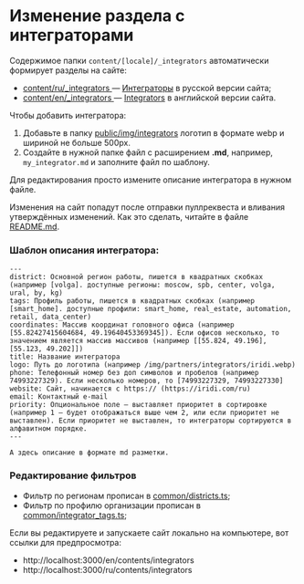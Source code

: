 # Изменение раздела с интеграторами

Содержимое папки `content/[locale]/_integrators` автоматически формирует разделы на сайте:
* [content/ru/_integrators ](/content/ru/_integrators) — [Интеграторы](https://wirenboard.com/ru/contents/integrators/) в русской версии сайта;
* [content/en/_integrators ](/content/en/_integrators) — [Integrators](https://wirenboard.com/en/contents/integrators/) в английской версии сайта. 

Чтобы добавить интегратора:
1. Добавьте в папку [public/img/integrators](/public/img/integrators) логотип в формате webp и шириной не больше 500px.
2. Создайте в нужной папке файл с расширением **.md**, например, `my_integrator.md` и заполните файл по шаблону.

Для редактирования просто измените описание интегратора в нужном файле.

Изменения на сайт попадут после отправки пуллреквеста и вливания утверждённых изменений. Как это сделать, читайте в файле [README.md](/README.md).

### Шаблон описания интегратора:
```
---
district: Основной регион работы, пишется в квадратных скобках (например [volga]. доступные регионы: moscow, spb, center, volga, ural, by, kg)
tags: Профиль работы, пишется в квадратных скобках (например [smart_home]. доступные профили: smart_home, real_estate, automation, retail, data_center)
coordinates: Массив координат головного офиса (например [55.82427415604684, 49.19640453369345]). Если офисов несколько, то значением является массив массивов (например [[55.824, 49.196], [55.123, 49.202]])
title: Название интегратора
logo: Путь до логотипа (например /img/partners/integrators/iridi.webp)
phone: Телефонный номер без доп символов и пробелов (например 74993227329). Если несколько номеров, то [74993227329, 74993227330]
website: Сайт, начинается с https:// (https://iridi.com/ru)
email: Контактный e-mail
priority: Опциональное поле — выставляет приоритет в сортировке (например 1 — будет отображаться выше чем 2, или если приоритет не выставлен). Если приоритет не выставлен, то интеграторы сортируются в алфавитном порядке.
---

А здесь описание в формате md разметки.
```

### Редактирование фильтров
- Фильтр по регионам прописан в [common/districts.ts](../common/districts.ts);
- Фильтр по профилю организации прописан в [common/integrator_tags.ts](../common/integrator_tags.ts);

Если вы редактируете и запускаете сайт локально на компьютере, вот ссылки для предпросмотра:
* http://localhost:3000/en/contents/integrators
* http://localhost:3000/ru/contents/integrators
